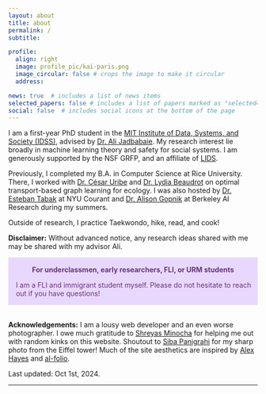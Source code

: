 ```yaml
---
layout: about
title: about
permalink: /
subtitle: 

profile:
  align: right
  image: profile_pic/kai-paris.png
  image_circular: false # crops the image to make it circular
  address:

news: true  # includes a list of news items
selected_papers: false # includes a list of papers marked as "selected={true}"
social: false  # includes social icons at the bottom of the page
---
```


I am a first-year PhD student in the [MIT Institute of Data, Systems, and Society (IDSS)](https://idss.mit.edu/), advised by [Dr. Ali Jadbabaie](https://jadbabaie.mit.edu/). My research interest lie broadly in machine learning theory and safety for social systems. I am generously supported by the NSF GRFP, and an affiliate of [LIDS](https://lids.mit.edu/). 

Previously, I completed my B.A. in Computer Science at Rice University. There, I worked with [Dr. C&eacute;sar Uribe](https://cauribe.rice.edu/) and [Dr. Lydia Beaudrot](https://lydiabeaudrot.weebly.com/) on optimal transport-based graph learning for ecology. I was also hosted by [Dr. Esteban Tabak](https://cims.nyu.edu/~tabak/) at NYU Courant and [Dr. Alison Gopnik](https://www.gopniklab.berkeley.edu/) at Berkeley AI Research during my summers.

Outside of research, I practice Taekwondo, hike, read, and cook! 

**Disclaimer:** Without advanced notice, any research ideas shared with me may be shared with my advisor Ali.


<div class="warning" style='padding:0.1em'>
<span>
<p style='margin-top:1em; text-align:center'>
<b>For underclassmen, early researchers, FLI, or URM students</b></p>
<p style='margin-left:1em;'>
I am a FLI and immigrant student myself. Please do not hesitate to reach out if you have questions! <br/>
</p>
<p style='margin-bottom:1em; margin-right:1em; text-align:right; font-family:Georgia'>
</p></span>
</div>

<br />

**Acknowledgements:** I am a lousy web developer and an even worse photographer. I owe much gratitude to [Shreyas Minocha](https://shreyasminocha.me/) for helping me out with random kinks on this website. Shoutout to [Siba Panigrahi](https://sibasmarak.github.io/) for my sharp photo from the Eiffel tower! Much of the site aesthetics are inspired by [Alex Hayes](https://www.alexpghayes.com/) and [al-folio](https://github.com/alshedivat/al-folio). 

Last updated: Oct 1st, 2024.


---

<style>
  .warning {
    background-color: #E9D8FD;
    color: #69337A;
  }

  [data-theme="dark"] .warning {
    background-color: #69337A;
    color: #E9D8FD;
  }
</style>

